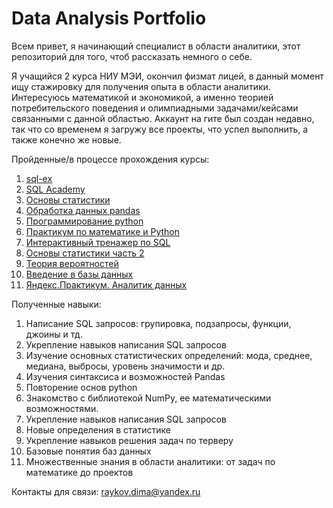 # Data Analysis Portfolio

Всем привет, я начинающий специалист в области аналитики, этот репозиторий для того, чтоб рассказать немного о себе. 

Я учащийся 2 курса НИУ МЭИ, окончил физмат лицей, в данный момент ищу стажировку для получения опыта в области аналитики. 
Интересуюсь математикой и экономикой, а именно теорией потребительского поведения и олимпиадными задачами/кейсами связанными с данной областью. 
Аккаунт на гите был создан недавно, так что со временем я загружу все проекты, что успел выполнить, а также конечно же новые.

Пройденные/в процессе прохождения курсы:
1. [sql-ex](https://sql-ex.ru/)
2. [SQL Academy](https://sql-academy.org/)
3. [Основы статистики](https://stepik.org/course/76/syllabus)
4. [Обработка данных pandas](https://stepik.org/course/83990/syllabus)
5. [Программирование python](https://stepik.org/course/67/syllabus)
6. [Практикум по математике и Python](https://stepik.org/course/3356/syllabus)
7. [Интерактивный тренажер по SQL](https://stepik.org/course/63054/)
8. [Основы статистики часть 2](https://stepik.org/course/524/syllabus)
9. [Теория вероятностей](https://stepik.org/course/3089/syllabus)
10. [Введение в базы данных](https://stepik.org/course/551/)
11. [Яндекс.Практикум. Аналитик данных](https://practicum.yandex.ru/data-analyst/) 

Полученные навыки:
1. Написание SQL запросов: групировка, подзапросы, функции, джоины и тд.
2. Укрепление навыков написания SQL запросов
3. Изучение основных статистических определений: мода, среднее, медиана, выбросы, уровень значимости и др.
4. Изучения синтаксиса и возможностей Pandas 
5. Повторение основ python
6. Знакомство с библиотекой NumPy, ее математическими возможностями.
7. Укрепление навыков написания SQL запросов
8. Новые определения в статистике
9. Укрепление навыков решения задач по терверу
10. Базовые понятия баз данных
11. Множественные знания в области аналитики: от задач по математике до проектов


Контакты для связи: 
raykov.dima@yandex.ru
